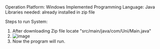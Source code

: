 Operation Platform: Windows
Implemented Programming Language: Java
Libraries needed: already installed in zip file


Steps to run System: 

1. After downloading Zip file locate "src/main/java/com/Uni/Main.java"
2. ![image](https://github.com/Monilianmonty/UniBridges/assets/93014669/1d63c354-49af-4b65-85b5-f59b62f6be88)
3. Now the program will run.
